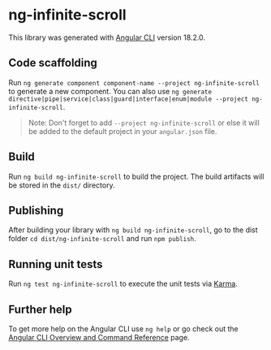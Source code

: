 # ng-infinite-scroll

This library was generated with [Angular CLI](https://github.com/angular/angular-cli) version 18.2.0.

## Code scaffolding

Run `ng generate component component-name --project ng-infinite-scroll` to generate a new component. You can also use `ng generate directive|pipe|service|class|guard|interface|enum|module --project ng-infinite-scroll`.
> Note: Don't forget to add `--project ng-infinite-scroll` or else it will be added to the default project in your `angular.json` file. 

## Build

Run `ng build ng-infinite-scroll` to build the project. The build artifacts will be stored in the `dist/` directory.

## Publishing

After building your library with `ng build ng-infinite-scroll`, go to the dist folder `cd dist/ng-infinite-scroll` and run `npm publish`.

## Running unit tests

Run `ng test ng-infinite-scroll` to execute the unit tests via [Karma](https://karma-runner.github.io).

## Further help

To get more help on the Angular CLI use `ng help` or go check out the [Angular CLI Overview and Command Reference](https://angular.dev/tools/cli) page.
